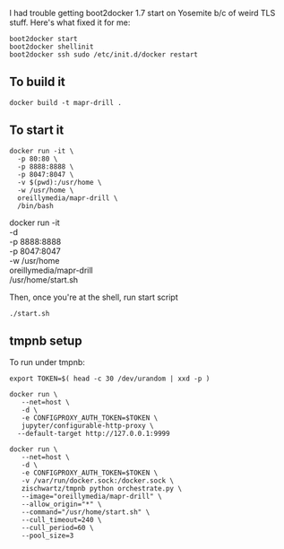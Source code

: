 I had trouble getting boot2docker 1.7 start on Yosemite b/c of weird TLS stuff.  Here's what fixed it for me:

```
boot2docker start
boot2docker shellinit
boot2docker ssh sudo /etc/init.d/docker restart
```

## To build it

```
docker build -t mapr-drill .
```

## To start it

```
docker run -it \
  -p 80:80 \
  -p 8888:8888 \
  -p 8047:8047 \
  -v $(pwd):/usr/home \
  -w /usr/home \
  oreillymedia/mapr-drill \
  /bin/bash
```



docker run -it \
  -d \
  -p 8888:8888 \
  -p 8047:8047 \
  -w /usr/home \
  oreillymedia/mapr-drill \
  /usr/home/start.sh


Then, once you're at the shell, run start script

```
./start.sh
```

## tmpnb setup

To run under tmpnb:

```
export TOKEN=$( head -c 30 /dev/urandom | xxd -p )

docker run \
   --net=host \
   -d \
   -e CONFIGPROXY_AUTH_TOKEN=$TOKEN \
   jupyter/configurable-http-proxy \
  --default-target http://127.0.0.1:9999

docker run \
   --net=host \
   -d \
   -e CONFIGPROXY_AUTH_TOKEN=$TOKEN \
   -v /var/run/docker.sock:/docker.sock \
   zischwartz/tmpnb python orchestrate.py \
   --image="oreillymedia/mapr-drill" \
   --allow_origin="*" \
   --command="/usr/home/start.sh" \
   --cull_timeout=240 \
   --cull_period=60 \
   --pool_size=3
```
